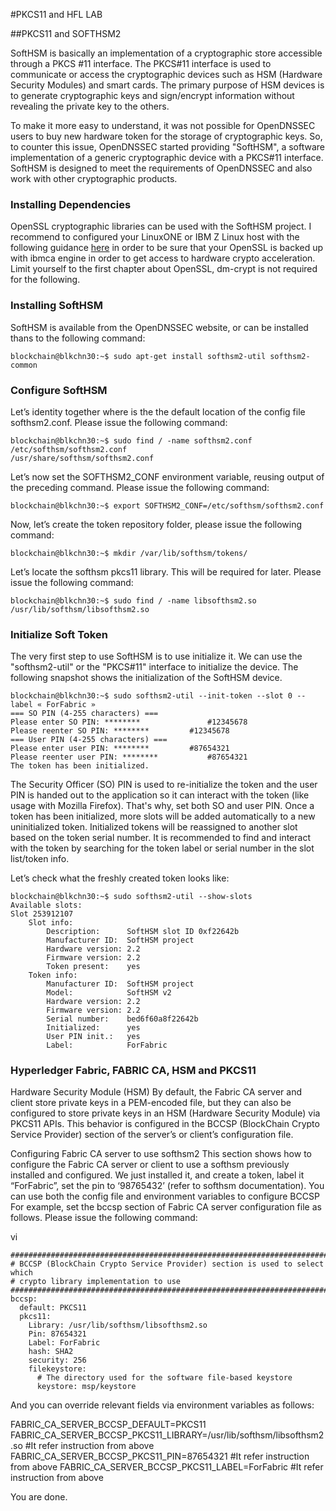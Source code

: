#PKCS11 and HFL LAB

##PKCS11 and SOFTHSM2

SoftHSM is basically an implementation of a cryptographic store accessible through a PKCS #11 interface. The PKCS#11 interface is used to communicate or access the cryptographic devices such as HSM (Hardware Security Modules) and smart cards. The primary purpose of HSM devices is to generate cryptographic keys and sign/encrypt information without revealing the private key to the others.

To make it more easy to understand, it was not possible for OpenDNSSEC users to buy new hardware token for the storage of cryptographic keys. So, to counter this issue, OpenDNSSEC started providing "SoftHSM", a software implementation of a generic cryptographic device with a PKCS#11 interface. SoftHSM is designed to meet the requirements of OpenDNSSEC and also work with other cryptographic products. 

### Installing Dependencies
OpenSSL cryptographic libraries can be used with the SoftHSM project. I recommend to configured your LinuxONE or IBM Z Linux host with the following guidance [here](https://github.com/guikarai/PE-LinuxONE/blob/master/index.md) in order to be sure that your OpenSSL is backed up with ibmca engine in order to get access to hardware crypto acceleration. Limit yourself to the first chapter about OpenSSL, dm-crypt is not required for the following.

### Installing SoftHSM
SoftHSM is available from the OpenDNSSEC website, or can be installed thans to the following command:
```
blockchain@blkchn30:~$ sudo apt-get install softhsm2-util softhsm2-common
```

### Configure SoftHSM
Let’s identity together where is the the default location of the config file softhsm2.conf. Please issue the following command:
```
blockchain@blkchn30:~$ sudo find / -name softhsm2.conf
/etc/softhsm/softhsm2.conf
/usr/share/softhsm/softhsm2.conf
```

Let’s now set the SOFTHSM2_CONF environment variable, reusing output of the preceding command. Please issue the following command:
```
blockchain@blkchn30:~$ export SOFTHSM2_CONF=/etc/softhsm/softhsm2.conf
```

Now, let’s create the token repository folder, please issue the following command:
```
blockchain@blkchn30:~$ mkdir /var/lib/softhsm/tokens/
```

Let’s locate the softhsm pkcs11 library. This will be required for later. Please issue the following command:
```
blockchain@blkchn30:~$ sudo find / -name libsofthsm2.so
/usr/lib/softhsm/libsofthsm2.so
```

### Initialize Soft Token
The very first step to use SoftHSM is to use initialize it. We can use the "softhsm2-util" or the "PKCS#11" interface to initialize the device. The following snapshot shows the initialization of the SoftHSM device.

```
blockchain@blkchn30:~$ sudo softhsm2-util --init-token --slot 0 --label « ForFabric »
=== SO PIN (4-255 characters) ===
Please enter SO PIN: ********				#12345678
Please reenter SO PIN: ********			#12345678
=== User PIN (4-255 characters) ===
Please enter user PIN: ********			#87654321
Please reenter user PIN: ********			#87654321
The token has been initialized.
```

The Security Officer (SO) PIN is used to re-initialize the token and the user PIN is handed out to the application so it can interact with the token (like usage with Mozilla Firefox). That's why, set both SO and user PIN. Once a token has been initialized, more slots will be added automatically to a new uninitialized token. Initialized tokens will be reassigned to another slot based on the token serial number. It is recommended to find and interact with the token by searching for the token label or serial number in the slot list/token info.

Let’s check what the freshly created token looks like:
```
blockchain@blkchn30:~$ sudo softhsm2-util --show-slots
Available slots:
Slot 253912107
    Slot info:
        Description:      SoftHSM slot ID 0xf22642b                                       
        Manufacturer ID:  SoftHSM project                 
        Hardware version: 2.2
        Firmware version: 2.2
        Token present:    yes
    Token info:
        Manufacturer ID:  SoftHSM project                 
        Model:            SoftHSM v2      
        Hardware version: 2.2
        Firmware version: 2.2
        Serial number:    bed6f60a8f22642b
        Initialized:      yes
        User PIN init.:   yes
        Label:            ForFabric
```

### Hyperledger Fabric, FABRIC CA, HSM and PKCS11

Hardware Security Module (HSM)
By default, the Fabric CA server and client store private keys in a PEM-encoded file, but they can also be configured to store private keys in an HSM (Hardware Security Module) via PKCS11 APIs. This behavior is configured in the BCCSP (BlockChain Crypto Service Provider) section of the server’s or client’s configuration file.

Configuring Fabric CA server to use softhsm2
This section shows how to configure the Fabric CA server or client to use a softhsm previously installed and configured.
We just installed it, and create a token, label it “ForFabric”, set the pin to ‘98765432’ (refer to softhsm documentation).
You can use both the config file and environment variables to configure BCCSP For example, set the bccsp section of Fabric CA server configuration file as follows.
Please issue the following command:

vi 
```
#############################################################################
# BCCSP (BlockChain Crypto Service Provider) section is used to select which
# crypto library implementation to use
#############################################################################
bccsp:
  default: PKCS11
  pkcs11:
    Library: /usr/lib/softhsm/libsofthsm2.so
    Pin: 87654321
    Label: ForFabric
    hash: SHA2
    security: 256
    filekeystore:
      # The directory used for the software file-based keystore
      keystore: msp/keystore
```

And you can override relevant fields via environment variables as follows:
    
FABRIC_CA_SERVER_BCCSP_DEFAULT=PKCS11
FABRIC_CA_SERVER_BCCSP_PKCS11_LIBRARY=/usr/lib/softhsm/libsofthsm2.so   #It refer instruction from above
FABRIC_CA_SERVER_BCCSP_PKCS11_PIN=87654321                              #It refer instruction from above
FABRIC_CA_SERVER_BCCSP_PKCS11_LABEL=ForFabric                           #It refer instruction from above


You are done.
